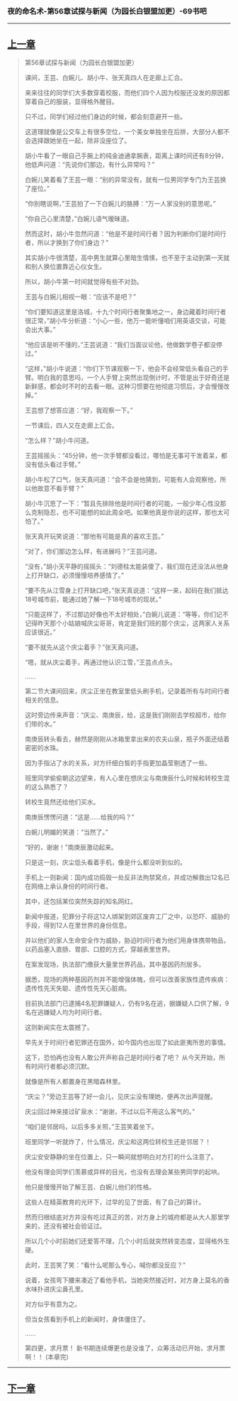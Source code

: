 ### 夜的命名术-第56章试探与新闻（为园长白银盟加更）-69书吧

--------
[上一章](./4d86478615a1c15b230a392d4f99a0cf.md)
--------


>
>
>
>第56章试探与新闻（为园长白银盟加更）
>
>课间，王芸、白婉儿、胡小牛、张天真四人在走廊上汇合。
>
>来来往往的同学们大多数穿着校服，而他们四个人因为校服还没发的原因都穿着自己的服装，显得格外醒目。
>
>只不过，同学们经过他们身边的时候，都会刻意避开一些。
>
>这道理就像是公交车上有很多空位，一个美女单独坐在后排，大部分人都不会选择跟她坐在一起，除非没座位了。
>
>胡小牛看了一眼自己手腕上的纯金迪通拿腕表，距离上课时间还有8分钟，他低声问道：“先说你们那边，有什么异常吗？”
>
>白婉儿笑着看了王芸一眼：“别的异常没有，就有一位男同学专门为王芸换了座位。”
>
>“你别瞎说啊，”王芸拍了一下白婉儿的胳膊：“万一人家没别的意思呢。”
>
>“你自己心里清楚，”白婉儿语气暧昧道。
>
>然而这时，胡小牛忽然问道：“他是不是时间行者？因为判断你们是时间行者，所以才换到了你们身边？”
>
>其实胡小牛很清楚，高中男生就算心里暗生情愫，也不至于主动到第一天就和别人换位置靠近心仪女生。
>
>所以，胡小牛第一时间就觉得有些不对劲。
>
>王芸与白婉儿相视一眼：“应该不是吧？”
>
>“你们要知道这里是洛城，十九个时间行者聚集地之一，身边藏着时间行者很正常，”胡小牛分析道：“小心一些，他万一能听懂咱们用英语交谈，可能会出大事。”
>
>“他应该是听不懂的，”王芸说道：“我们当面议论他，他做数学卷子都没停过。”
>
>“这样，”胡小牛说道：“你们下节课观察一下，他会不会经常低头看自己的手臂。明白我的意思吗，一个人手臂上突然出现倒计时，不管是出于好奇还是新鲜感，都会时不时的去看一眼。这种习惯要在他彻底习惯后，才会慢慢改掉。”
>
>王芸想了想答应道：“好，我观察一下。”
>
>一节课后，四人又在走廊上汇合。
>
>“怎么样？”胡小牛问道。
>
>王芸摇摇头：“45分钟，他一次手臂都没看过，哪怕是无事可干发着呆，都没有低头看过手臂。”
>
>胡小牛松了口气，张天真问道：“会不会是他猜到，可能有人会观察他，所以他故意不看手臂？”
>
>胡小牛沉思了一下：“暂且先排除他是时间行者的可能，一般少年心性没那么克制隐忍，也不可能想的如此周全吧。如果他真是你说的这样，那也太可怕了。”
>
>张天真开玩笑说道：“那他有可能是真的喜欢王芸。”
>
>“对了，你们那边怎么样，有进展吗？”王芸问道。
>
>“没有，”胡小天平静的摇摇头：“刘德柱太能装傻了，我们现在还没法从他身上打开缺口，必须慢慢培养感情了。”
>
>“要不先从江雪身上打开缺口吧，”张天真说道：“这样一来，起码在我们抵达18号城市前，能通过她了解一下18号城市的现状。”
>
>“只能这样了，不过那边好像也不太好相处，”白婉儿说道：“等等，你们记不记得昨天那个小姑娘喊庆尘哥哥，肯定是我们班的那个庆尘，这两家人关系应该很近。”
>
>“要不就先从这个庆尘着手？”张天真问道。
>
>“嗯，就从庆尘着手，再通过他认识江雪，”王芸点点头。
>
>……
>
>第二节大课间回来，庆尘正坐在教室里低头刷手机，记录着所有与时间行者相关的信息。
>
>这时旁边传来声音：“庆尘、南庚辰，给，这是我们刚刚去学校超市，给你们带的水。”
>
>南庚辰转头看去，赫然是刚刚从冰箱里拿出来的农夫山泉，瓶子外面还结着密密的水珠。
>
>因为手指沾了水的关系，对方纤细白皙的手指更加晶莹剔透了一些。
>
>班里同学偷偷朝这边望来，有人心里在想庆尘与南庚辰什么时候和转校生混的这么熟悉了？
>
>转校生竟然还给他们买水。
>
>南庚辰愣愣问道：“这是……给我的吗？”
>
>白婉儿明媚的笑道：“当然了。”
>
>“好的，谢谢！”南庚辰激动起来。
>
>只是这一刻，庆尘低头看着手机，像是什么都没听到似的。
>
>手机上一则新闻：国内成功捣毁一处反非法拘禁窝点，并成功解救出12名已在网络上承认身份的时间行者。
>
>其中，还包括某位突然失踪的知名网红。
>
>新闻中报道，犯罪分子将这12人绑架到郊区废弃工厂之中，以恐吓、威胁的手段，得到12人在里世界的身份信息。
>
>并以他们的家人生命安全作为威胁，胁迫时间行者为他们用身体携带物品，以药品塞入直肠、胃部、口腔的方式，穿越表里世界。
>
>在案发现场，执法部门缴获大量里世界药品，其中基因药剂居多。
>
>据悉，现场的两种基因药剂并不能增强体魄，但可以改善家族性遗传疾病：遗传性先天失聪、遗传性先天心脏病。
>
>目前执法部门已逮捕4名犯罪嫌疑人，仍有9名在逃，据嫌疑人口供了解，9名在逃嫌疑人均为时间行者。
>
>这则新闻实在太震撼了。
>
>早先关于时间行者犯罪还在国外，如今国内也出现了如此匪夷所思的事情。
>
>这下，恐怕再也没有人敢公开声称自己是时间行者了吧？
>从今天开始，所有时间行者都必须沉默。
>
>就像是所有人都置身在黑暗森林里。
>
>“庆尘？”旁边王芸等了好一会儿，见庆尘没有理她，便再次出声提醒。
>
>庆尘回过神来接过矿泉水：“谢谢，不过以后不用这么客气的。”
>
>“咱们是邻居吗，以后多多关照，”王芸笑着坐下。
>
>班里同学一听就炸了，什么情况，庆尘和这两位转校生还是邻居？！
>
>庆尘安安静静的坐在位置上，只一瞬间就想明白对方打的什么注意了。
>
>他没有理会同学们羡慕或异样的目光，也没有去理会某些男同学的起哄。
>
>他只是慢慢开始了解王芸、白婉儿他们的性格。
>
>这些人在精英教育的光环下，过早的见了世面，有了自己的算计。
>
>然而归根结底对方并没有吃过真正的苦，对方身上的城府都是从大人那里学来的，还没有被社会验证过。
>
>所以几个小时前她们还爱答不理，几个小时后就突然转变态度，显得格外生硬。
>
>此时，王芸笑了笑：“看什么呢那么专心，喊你都没反应？”
>
>说着，女孩弯下腰来凑近了看他手机，当她突然接近时，对方身上莫名的香水味扑进庆尘鼻孔里。
>
>对方似乎有意为之。
>
>但当女孩看到手机上的新闻时，身体僵住了。
>
>……
>
>第四更，求月票！
>新书期连续爆更也是没谁了，众筹活动已开始，求月票啊！！
>(本章完)
>
>

--------
[下一章](./468c149d5a28bcb9252a107a52d674a4.md)
--------
